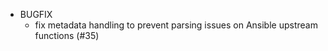- BUGFIX
  - fix metadata handling to prevent parsing issues
    on Ansible upstream functions (#35)
